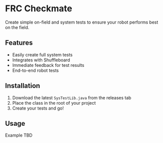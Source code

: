 # FRC Checkmate

Create simple on-field and system tests to ensure your robot performs best on the field.

## Features

- Easily create full system tests
- Integrates with Shuffleboard
- Immediate feedback for test results
- End-to-end robot tests


## Installation

1. Download the latest `SysTestLib.java` from the releases tab
2. Place the class in the root of your project
3. Create your tests and go!

## Usage

Example TBD

